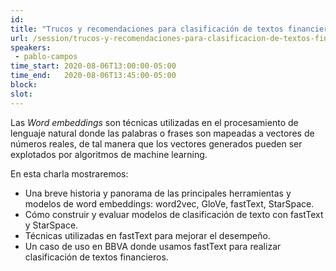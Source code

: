 ```yaml
---
id: 
title: "Trucos y recomendaciones para clasificación de textos financieros"
url: /session/trucos-y-recomendaciones-para-clasificacion-de-textos-financieros/
speakers:
 - pablo-campos
time_start: 2020-08-06T13:00:00-05:00
time_end:   2020-08-06T13:45:00-05:00
block: 
slot: 
---
```


Las <em>Word embeddings</em> son técnicas utilizadas en el procesamiento de lenguaje natural donde las palabras o frases son mapeadas a vectores de números reales, de tal manera que los vectores generados pueden ser explotados por algoritmos de machine learning.

En esta charla mostraremos:
<ul>
 	<li>Una breve historia y panorama de las principales herramientas y modelos de word embeddings: word2vec, GloVe, fastText, StarSpace.</li>
 	<li>Cómo construir y evaluar modelos de clasificación de texto con fastText y StarSpace.</li>
 	<li>Técnicas utilizadas en fastText para mejorar el desempeño.</li>
 	<li>Un caso de uso en BBVA donde usamos fastText para realizar clasificación de textos financieros.</li>
</ul>
&nbsp;